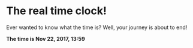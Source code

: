 # The real time clock!

Ever wanted to know what the time is? Well, your journey is about to end!

**The time is Nov 22, 2017, 13:59**